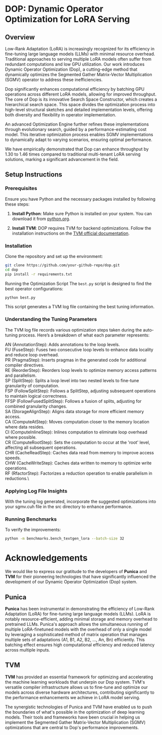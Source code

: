 # DOP: Dynamic Operator Optimization for LoRA Serving

## Overview

Low-Rank Adaptation (LoRA) is increasingly recognized for its efficiency in fine-tuning large language models (LLMs) with minimal resource overhead. Traditional approaches to serving multiple LoRA models often suffer from redundant computations and low GPU utilization. Our work introduces Dynamic Operator Optimization (Dop), a cutting-edge method that dynamically optimizes the Segmented Gather Matrix-Vector Multiplication (SGMV) operator to address these inefficiencies.

Dop significantly enhances computational efficiency by batching GPU operations across different LoRA models, allowing for improved throughput. The core of Dop is its innovative Search Space Constructor, which creates a hierarchical search space. This space divides the optimization process into high-level structural sketches and detailed implementation levels, offering both diversity and flexibility in operator implementation.

An advanced Optimization Engine further refines these implementations through evolutionary search, guided by a performance-estimating cost model. This iterative optimization process enables SGMV implementations to dynamically adapt to varying scenarios, ensuring optimal performance.

We have empirically demonstrated that Dop can enhance throughput by 1.30 to 1.46 times compared to traditional multi-tenant LoRA serving solutions, marking a significant advancement in the field.

## Setup Instructions

### Prerequisites
Ensure you have Python and the necessary packages installed by following these steps:

1. **Install Python**: Make sure Python is installed on your system. You can download it from [python.org](https://www.python.org/downloads/).

2. **Install TVM**: DOP requires TVM for backend optimizations. Follow the installation instructions on the [TVM official documentation](https://tvm.apache.org/docs/install/index.html).

### Installation

Clone the repository and set up the environment:

```bash
git clone https://github.com/your-github-repo/dop.git
cd dop
pip install -r requirements.txt
```

Running the Optimization Script
The `best.py` script is designed to find the best operator configurations:
```bash
python best.py

```
This script generates a TVM log file containing the best tuning information.

### Understanding the Tuning Parameters
The TVM log file records various optimization steps taken during the auto-tuning process. Here’s a breakdown of what each parameter represents:

AN (AnnotationStep): Adds annotations to the loop levels.\
FU (FuseStep): Fuses two consecutive loop levels to enhance data locality and reduce loop overhead.\
PR (PragmaStep): Inserts pragmas in the generated code for additional compiler directives.\
RE (ReorderStep): Reorders loop levels to optimize memory access patterns and parallelism.\
SP (SplitStep): Splits a loop level into two nested levels to fine-tune granularity of computation.\
FSP (FollowSplitStep): Follows a SplitStep, adjusting subsequent operations to maintain logical correctness.\
FFSP (FollowFusedSplitStep): Follows a fusion of splits, adjusting for combined granularity changes.\
SA (StorageAlignStep): Aligns data storage for more efficient memory access.\
CA (ComputeAtStep): Moves computation closer to the memory location where data resides.\
CI (ComputeInlineStep): Inlines computation to eliminate loop overhead where possible.\
CR (ComputeRootStep): Sets the computation to occur at the 'root' level, affecting all subsequent operations.\
CHR (CacheReadStep): Caches data read from memory to improve access speeds.\
CHW (CacheWriteStep): Caches data written to memory to optimize write operations.\
RF (RfactorStep): Factorizes a reduction operation to enable parallelism in reductions.\

### Applying Log File Insights
With the tuning log generated, incorporate the suggested optimizations into your sgmv.cuh file in the src directory to enhance performance.

### Running Benchmarks
To verify the improvements:

```bash
python -m benchmarks.bench_textgen_lora --batch-size 32
```

# Acknowledgements

We would like to express our gratitude to the developers of **Punica** and **TVM** for their pioneering technologies that have significantly influenced the development of our Dynamic Operator Optimization (Dop) system.

## Punica
**Punica** has been instrumental in demonstrating the efficiency of Low-Rank Adaptation (LoRA) for fine-tuning large language models (LLMs). LoRA is notably resource-efficient, adding minimal storage and memory overhead to pretrained LLMs. Punica's approach allows the simultaneous running of multiple LoRA-finetuned models with the overhead of only a single model by leveraging a sophisticated method of matrix operation that manages multiple sets of adaptations (A1, B1, A2, B2, ..., An, Bn) efficiently. This batching effect ensures high computational efficiency and reduced latency across multiple inputs.

## TVM
**TVM** has provided an essential framework for optimizing and accelerating the machine learning workloads that underpin our Dop system. TVM's versatile compiler infrastructure allows us to fine-tune and optimize our models across diverse hardware architectures, contributing significantly to the performance enhancements we achieve in LoRA model serving.

The synergistic technologies of Punica and TVM have enabled us to push the boundaries of what's possible in the optimization of deep learning models. Their tools and frameworks have been crucial in helping us implement the Segmented Gather Matrix-Vector Multiplication (SGMV) optimizations that are central to Dop's performance improvements.

